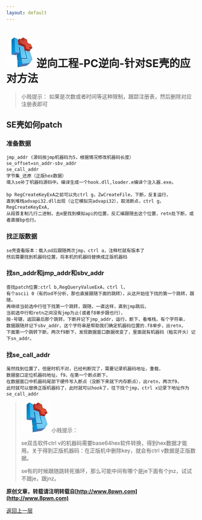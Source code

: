 ```yaml
---
layout: default
---
```

# ![](../img/hj.jpg)逆向工程-PC逆向-针对SE壳的应对方法
>小贱提示： 如果是次数或者时间等这种限制，跟踪注册表，然后删除对应注册表即可

## SE壳如何patch
### 准备数据
```
jmp_addr (源码按jmp机器码为5，根据情况修改机器码长度）
se_offset=sn_addr-sbv_addr
se_call_addr
字节集_还原（正版hex数据）
填入se补丁机器码源码中。编译生成一个hook.dll,loader.e编译个注入器.exe。

bp RegCreateKeyExA之前可以先ctrl g，ZwCreateFile，下断，反复运行，
直到堆栈advapi32.dll出现（让它模拟完advapi32），取消断点，ctrl g，RegCreateKeyExA,
从段首复制几行二进制，去m里找到模拟api的位置，反汇编跟随去这个位置，retn处下断，或者直接bp也行。
```
### 找正版数据
```
se壳查看版本：载入od后跟随两次jmp，ctrl a，注释栏就有版本了
然后需要找到机器码位置，将本机的机器码替换成正版机器码
```
### 找sn_addr和jmp_addr和sbv_addr
```
查找patch位置:ctrl b,RegQueryValueExA，ctrl l，
有个ascii 0（有的od不分析，那也直接跟随下面的跳转），从这开始往下找的第一个跳转，跟随，
再继续当前选中行往下找第一个跳转，跟随，一直这样，直到jmp跳后，
当前选中行和retn之间没有jmp为止(或者f8单步跟也行），
按-号键，返回最后那个跳转，下断并记下jmp_addr，运行，断下，看堆栈，有个字符串，
数据跟随并记下sbv_addr，这个字符串是帮助我们确定机器码位置的.f8单步，出retn，
下面第一个跳转下断，两次f9断下，发现数据窗口数据改变了，里面就有机器码（租实开头）记下sn_addr。
```
### 找se_call_addr
```
虽然找到位置了，但是时机不对，已经判断完了，需要记录机器码地址，重载，
数据窗口定位机器码地址，f9，在第一个断点断下，
在数据窗口中机器码尾部下硬件写入断点（没断下来就下内存断点），出retn，两次f9，
此时就可以替换正版机器码了，此时就可以hook了，往下找个jmp，ctrl x记录下地址作为se_call_addr
```

>![](../img/hj.jpg)小贱提示：
>
>se双击软件ctrl v的机器码需要base64hex软件转换，得到hex数据才能用。关于得到正版机器码：在正版机中删除key，就会有ctrl v数据是正版数据。
>
>se有的时候跟随跳转死循环，那么可能中间有哪个是je下面有个jnz，试试不跟je，跟jnz。

__原创文章，转载请注明转载自[http://www.8pwn.com](http://www.8pwn.com)__

[返回上一层](./reverse)
